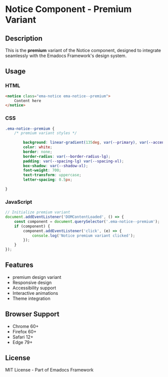 # Notice Component - Premium Variant

## Description
This is the **premium** variant of the Notice component, designed to integrate seamlessly with the Emadocs Framework's design system.

## Usage

### HTML
```html
<notice class="ema-notice ema-notice--premium">
    Content here
</notice>
```

### CSS
```css
.ema-notice--premium {
    /* premium variant styles */
    
        background: linear-gradient(135deg, var(--primary), var(--accent));
        color: white;
        border: none;
        border-radius: var(--border-radius-lg);
        padding: var(--spacing-lg) var(--spacing-xl);
        box-shadow: var(--shadow-xl);
        font-weight: 700;
        text-transform: uppercase;
        letter-spacing: 0.5px;
    
}
```

### JavaScript
```javascript
// Initialize premium variant
document.addEventListener('DOMContentLoaded', () => {
    const component = document.querySelector('.ema-notice--premium');
    if (component) {
        component.addEventListener('click', (e) => {
            console.log('Notice premium variant clicked');
        });
    }
});
```

## Features
- premium design variant
- Responsive design
- Accessibility support
- Interactive animations
- Theme integration

## Browser Support
- Chrome 60+
- Firefox 60+
- Safari 12+
- Edge 79+

## License
MIT License - Part of Emadocs Framework
